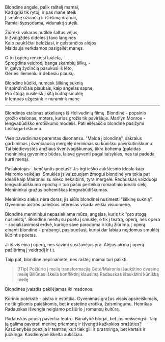 Blondine angele, palik raštelį mamai,  
Kad grįši tik rytoj, ir pas mane ateik  
Į smuklę ūžiančią ir išrišimą dramai,  
Ramiai šypsodama, vidunaktį suteik.  
  
Žiūrėki: vakaras nutildė šaltus vėjus,  
Ir žvaigždės didelės į tavo langines  
Kaip paukščiai beldžiasi, ir gelstančios alėjos  
Maldauja verkdamos pasigailėt manęs.  
  
O tu į operą renkiesi tualetą, -  
Sprogdina veidrodį banga skambių šilkų, -  
Ir, galvą žydinčią pasukusi iš lėto,  
Gėriesi liemeniu ir debesiu plaukų.  
  
Blondine kūdiki, numesk šilkinę suknią  
Ir spindinčiais plaukais, kaip angelas sapne,  
Pro stogą nusileisk į šitą liūdną smuklę  
Ir lempas užgesink ir nuramink mane

---

Blondinės etalonas atkeliavęs iš Holivudinių filmų. Blondinė - popsinio grožio etalonas, moters, kurios grožis tik paviršiuje. Marilyn Monroe - lengvabūdiško erotiškumo modelis. Pati eilėraščio blondinė pasižymi tuščiagarbiškumu. 

Vien pavadinimas paremtas disonansu. "Malda į blondinę", sakralus garbinimas į švenčiausią mergelę derinimas su kūnišku paviršutiniškumu. Tai biedievystės amžiaus šventvagiškumas, tikra bohema (palaidas menininkų gyvenimo būdas, laisvę gyventi pagal taisykles, nes tai padeda kurti meną).

Pasakotojas - kenčiantis poetas? Jis irgi ieško aukštesnio idealo kaip Maironio veikėjas. Smuklės įsivaizduojam žmogui blondinė yra tokia pat ideali kaip Maironiui su nieko nekalbinti, tyra mergelė. Radauskas vaizduoja lengvabūdiškumo epochą ir tuo pačiu perteikia romantinio idealo siekį. Menininkui gražus bohemiškas lengvabūdiškumas. 

Menininko siekis nėra doras, jis siūlo blondinei nusimesti "šilkinę suknią". Gyvenimo aistros paieškos interesas visada veikia visuomenę.  

Blondinė menininkui nepasiekiama mūza, angelas, kuris tik "pro stogą nusileistų". Blondinė neeitų su poetu į smuklę, o tik į teatrą, operą, nes opera - socializavimosi erdvė, kurioje save parodoma ir kitų žiūrima. Į operą einanti blondinė - prabangi, pasipuošusi, kuriai dar labiau neįdomus smuklėj liūdintis poetas. 

Ji iš vis eina į operą, nes savimi susižavėjus yra. Atėjus pirma į operą pažiūrimą į veidrodį ir t.t.

Taip pat, blondinė nepilnametė, nes raštelį mamai turi palikti. 

> [!Tip] Požiūrio į meilę transformacjią
Gėtė/Maironis išaukštino dvasinę meilę
Biliūnas iškelia konfliktinį klausimą
Radauskas išaukštini kūnišką meilę

Blondinės įvaizdis pakilėjamas iki madonos.

Kūrinio potekstė - aistra ir estetika. Gyvenimas gražus visais apsireiškimais, ne tik giliomis paieškomis, bet ir estetine erotika, žaismingumu. Henrikas Radauskas išvengia neigiamo požiūrio į romansų kultūrą. 

Radauskas popsą paverčia teatru. Banalybė blogai, bet jos neišvengsi. Taip ją galima paversti meninę priemonę ir išvengti kažkokios pražūties? Kasdienybės poezija ir teatras, kuri tiek gili ir prasminga, bet kartais ir juokinga. Kasdienybė iškelta aukščiau. 

